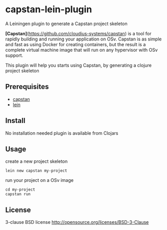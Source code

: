 # capstan-lein-plugin

A Leiningen plugin to generate a Capstan project skeleton

**[Capstan]**(https://github.com/cloudius-systems/capstan) is a tool for rapidly building and running your application
on OSv. Capstan is as simple and fast as using Docker for creating
containers, but the result is a complete virtual machine image that
will run on any hypervisor with OSv support.

This plugin will help you starts using Capstan, by generating a
clojure project skeleton

## Prerequisites

* [capstan](https://github.com/cloudius-systems/capstan)
* [lein](https://github.com/technomancy/leiningen)

## Install
No installation needed
plugin is available from Clojars

## Usage
create a new project skeleton
```
lein new capstan my-project
```

run your project on a OSv image
```
cd my-project
capstan run
```

## License

3-clause BSD license
http://opensource.org/licenses/BSD-3-Clause
